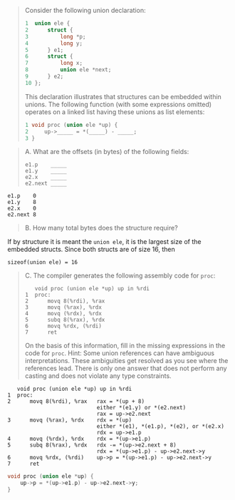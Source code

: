 > Consider the following union declaration:
> 
> ```C
> 1  union ele {
> 2      struct {
> 3          long *p;
> 4          long y;
> 5      } e1;
> 6      struct {
> 7          long x;
> 8          union ele *next;
> 9      } e2;
> 10 };
> ```
> 
> This declaration illustrates that structures can be embedded within unions.
> The following function (with some expressions omitted) operates on a linked
> list having these unions as list elements:
> ```C
> 1 void proc (union ele *up) {
> 2     up->_____ = *(_____) - _____;
> 3 }
> ```

> A. What are the offsets (in bytes) of the following fields:
> ```
> e1.p    _____
> e1.y    _____
> e2.x    _____
> e2.next _____
> ```

```
e1.p    0
e1.y    8
e2.x    0
e2.next 8
```

> B. How many total bytes does the structure require?

If by structure it is meant the `union ele`, it is the largest size of the
embedded structs. Since both structs are of size 16, then
```
sizeof(union ele) = 16
```

> C. The compiler generates the following assembly code for `proc`:
> ```Assembly
>    void proc (union ele *up) up in %rdi
> 1  proc:
> 2      movq 8(%rdi), %rax
> 3      movq (%rax), %rdx
> 4      movq (%rdx), %rdx
> 5      subq 8(%rax), %rdx
> 6      movq %rdx, (%rdi)
> 7      ret
> ```
> On the basis of this information, fill in the missing expressions in the code
> for `proc`. Hint: Some union references can have ambiguous interpretations.
> These ambiguities get resolved as you see where the references lead. There is
> only one answer that does not perform any casting and does not violate any
> type constraints.

```Assembly
   void proc (union ele *up) up in %rdi
1  proc:
2      movq 8(%rdi), %rax   rax = *(up + 8)
                            either *(e1.y) or *(e2.next)
                            rax = up->e2.next
3      movq (%rax), %rdx    rdx = *(up)
                            either *(e1), *(e1.p), *(e2), or *(e2.x)
                            rdx = up->e1.p
4      movq (%rdx), %rdx    rdx = *(up->e1.p)
5      subq 8(%rax), %rdx   rdx -= *(up->e2.next + 8)
                            rdx = *(up->e1.p) - up->e2.next->y
6      movq %rdx, (%rdi)    up->p = *(up->e1.p) - up->e2.next->y
7      ret
```

```C
void proc (union ele *up) {
    up->p = *(up->e1.p) - up->e2.next->y;
}
```
